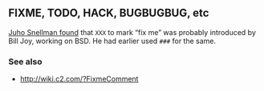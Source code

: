 ## FIXME, TODO, HACK, BUGBUGBUG, etc

[Juho Snellman found](https://www.snellman.net/blog/archive/2017-04-17-xxx-fixme/) that `XXX` to mark “fix me” was probably introduced by Bill Joy, working on BSD. He had earlier used `###` for the same.

### See also
* http://wiki.c2.com/?FixmeComment
